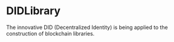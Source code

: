 # DIDLibrary
The innovative DID (Decentralized Identity) is being applied to the construction of blockchain libraries.
